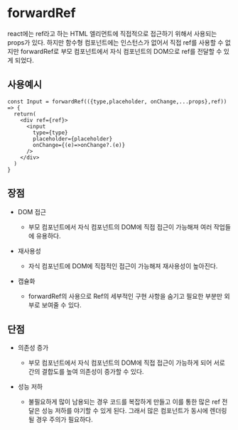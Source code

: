 # forwardRef

react에는 ref라고 하는 HTML 엘리먼트에 직접적으로 접근하기 위해서 사용되는 props가 있다.
하지만 함수형 컴포넌트에는 인스턴스가 없어서 직접 ref를 사용할 수 없지만 forwardRef로 부모 컴포넌트에서 자식 컴포넌트의 DOM으로 ref를 전달할 수 있게 되었다.

## 사용예시

```tsx
const Input = forwardRef(({type,placeholder, onChange,...props},ref)) => {
  return(
    <div ref={ref}>
      <input
        type={type}
        placeholder={placeholder}
        onChange={(e)=>onChange?.(e)}
      />
    </div>
  )
}
```

## 장점

- DOM 접근
  - 부모 컴포넌트에서 자식 컴포넌트의 DOM에 직접 접근이 가능해져 여러 작업들에 유용하다.

- 재사용성
  - 자식 컴포넌트에 DOM에 직접적인 접근이 가능해져 재사용성이 높아진다.

- 캡슐화
  - forwardRef의 사용으로 Ref의 세부적인 구현 사항을 숨기고 필요한 부분만 외부로 보여줄 수 있다.

## 단점

- 의존성 증가
  - 부모 컴포넌트에서 자식 컴포넌트의 DOM에 직접 접근이 가능하게 되어 서로 간의 결합도를 높여 의존성이 증가할 수 있다.

- 성능 저하
  - 불필요하게 많이 남용되는 경우 코드를 복잡하게 만들고 이를 통한 많은 ref 전달은 성능 저하를 야기할 수 있게 된다. 그래서 많은 컴포넌트가 동시에 렌더링될 경우 주의가 필요하다.
